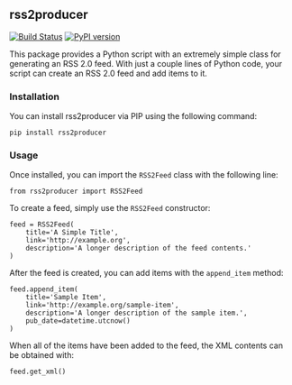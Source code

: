 ## rss2producer

[![Build Status](https://travis-ci.org/nathan-osman/rss2producer.svg)](https://travis-ci.org/nathan-osman/rss2producer)
[![PyPI version](https://badge.fury.io/py/rss2producer.svg)](http://badge.fury.io/py/rss2producer)

This package provides a Python script with an extremely simple class for
generating an RSS 2.0 feed. With just a couple lines of Python code, your script
can create an RSS 2.0 feed and add items to it.

### Installation

You can install rss2producer via PIP using the following command:

    pip install rss2producer

### Usage

Once installed, you can import the `RSS2Feed` class with the following line:

    from rss2producer import RSS2Feed

To create a feed, simply use the `RSS2Feed` constructor:

    feed = RSS2Feed(
        title='A Simple Title',
        link='http://example.org',
        description='A longer description of the feed contents.'
    )

After the feed is created, you can add items with the `append_item` method:

    feed.append_item(
        title='Sample Item',
        link='http://example.org/sample-item',
        description='A longer description of the sample item.',
        pub_date=datetime.utcnow()
    )

When all of the items have been added to the feed, the XML contents can be
obtained with:

    feed.get_xml()

